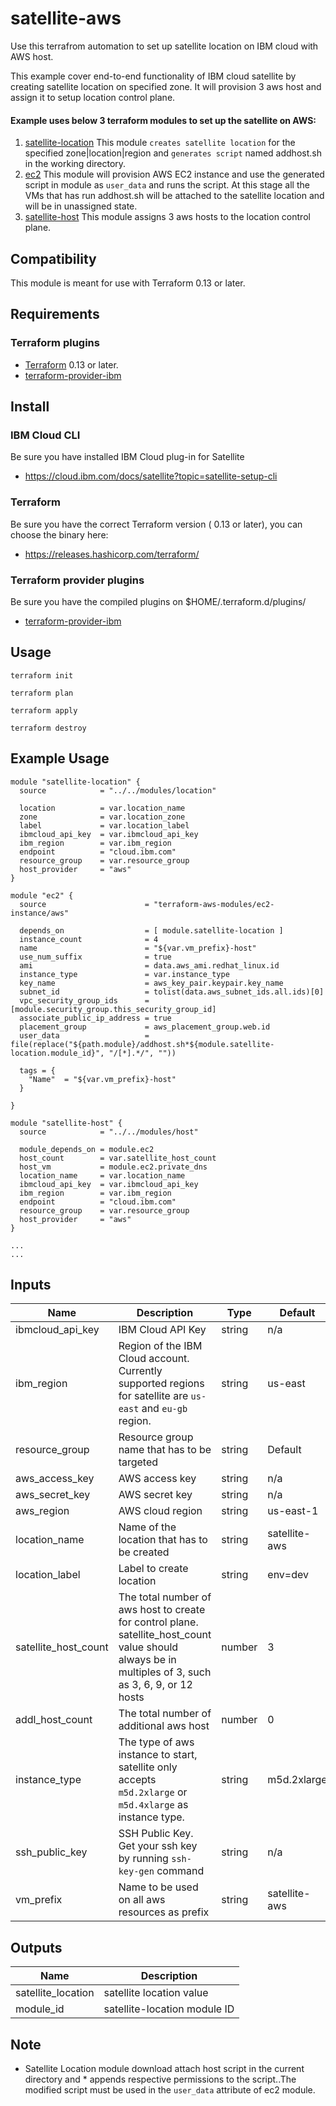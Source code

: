 # satellite-aws

Use this terrafrom automation to set up satellite location on IBM cloud with AWS host.

This example cover end-to-end functionality of IBM cloud satellite by creating satellite location on specified zone. 
It will provision 3 aws host and assign it to setup location control plane.


#### Example uses below 3 terraform modules to set up the satellite on AWS:

1. [satellite-location](location.tf) This module `creates satellite location` for the specified zone|location|region and `generates script` named addhost.sh in the working directory.
2. [ec2](instance.tf) This module will provision AWS EC2 instance and use the generated script in module as `user_data` and runs the script. At this stage all the VMs that has run addhost.sh will be attached to the satellite location and will be in unassigned state.
3. [satellite-host](host.tf) This module assigns 3 aws hosts to the location control plane.

## Compatibility

This module is meant for use with Terraform 0.13 or later. 

## Requirements

### Terraform plugins

- [Terraform](https://www.terraform.io/downloads.html) 0.13 or later. 
- [terraform-provider-ibm](https://github.com/IBM-Cloud/terraform-provider-ibm) 

## Install

### IBM Cloud CLI

Be sure you have installed IBM Cloud plug-in for Satellite
- https://cloud.ibm.com/docs/satellite?topic=satellite-setup-cli

### Terraform

Be sure you have the correct Terraform version ( 0.13 or later), you can choose the binary here:
- https://releases.hashicorp.com/terraform/

### Terraform provider plugins

Be sure you have the compiled plugins on $HOME/.terraform.d/plugins/

- [terraform-provider-ibm](https://github.com/IBM-Cloud/terraform-provider-ibm) 
## Usage

```
terraform init
```
```
terraform plan
```
```
terraform apply
```
```
terraform destroy
```
## Example Usage
``` hcl
module "satellite-location" {
  source            = "../../modules/location"

  location          = var.location_name
  zone              = var.location_zone
  label             = var.location_label
  ibmcloud_api_key  = var.ibmcloud_api_key
  ibm_region        = var.ibm_region
  endpoint          = "cloud.ibm.com"
  resource_group    = var.resource_group
  host_provider     = "aws"
}

module "ec2" {
  source                      = "terraform-aws-modules/ec2-instance/aws"
  
  depends_on                  = [ module.satellite-location ]
  instance_count              = 4
  name                        = "${var.vm_prefix}-host"
  use_num_suffix              = true
  ami                         = data.aws_ami.redhat_linux.id
  instance_type               = var.instance_type
  key_name                    = aws_key_pair.keypair.key_name
  subnet_id                   = tolist(data.aws_subnet_ids.all.ids)[0]
  vpc_security_group_ids      = [module.security_group.this_security_group_id]
  associate_public_ip_address = true
  placement_group             = aws_placement_group.web.id
  user_data                   = file(replace("${path.module}/addhost.sh*${module.satellite-location.module_id}", "/[*].*/", ""))
 
  tags = {
    "Name"  = "${var.vm_prefix}-host"
  }

}

module "satellite-host" {
  source            = "../../modules/host"
  
  module_depends_on = module.ec2
  host_count        = var.satellite_host_count
  host_vm           = module.ec2.private_dns
  location_name     = var.location_name
  ibmcloud_api_key  = var.ibmcloud_api_key
  ibm_region        = var.ibm_region
  endpoint          = "cloud.ibm.com"
  resource_group    = var.resource_group
  host_provider     = "aws"
}

...
...
```
<!-- BEGINNING OF PRE-COMMIT-TERRAFORM DOCS HOOK -->
## Inputs

| Name                                  | Description                                                       | Type     | Default | Required |
|---------------------------------------|-------------------------------------------------------------------|----------|---------|----------|
| ibmcloud_api_key                      | IBM Cloud API Key                                                 | string   | n/a     | yes      |
| ibm_region                            | Region of the IBM Cloud account. Currently supported regions for satellite are `us-east` and `eu-gb` region.                                 | string   | us-east | yes      |
| resource_group                        | Resource group name that has to be targeted                       | string   | Default | yes      |
| aws_access_key                        | AWS access key                                                    | string   | n/a     | yes      |
| aws_secret_key                        | AWS secret key                                                    | string   | n/a     | yes      |
| aws_region                            | AWS cloud region                                                  | string   | us-east-1     | yes      |
| location_name                         | Name of the location that has to be created                       | string   | satellite-aws     | yes |
| location_label                        | Label to create location                                          | string   | env=dev |  yes     |
| satellite_host_count                  | The total number of aws host to create for control plane. satellite_host_count value should always be in multiples of 3, such as 3, 6, 9, or 12 hosts                 | number   | 3 |  yes     |
| addl_host_count                       | The total number of additional aws host                            | number   | 0 |  yes     |
| instance_type                         | The type of aws instance to start, satellite only accepts `m5d.2xlarge` or `m5d.4xlarge` as instance type.                                   | string   | m5d.2xlarge     | yes |
| ssh_public_key                        | SSH Public Key. Get your ssh key by running `ssh-key-gen` command | string   | n/a     | no |
| vm_prefix                             | Name to be used on all aws resources as prefix                        | string   | satellite-aws     | yes |


## Outputs

| Name | Description |
|------|-------------|
| satellite_location | satellite location value |
| module_id | satellite-location module ID |

<!-- END OF PRE-COMMIT-TERRAFORM DOCS HOOK -->
## Note

* Satellite Location module download attach host script in the current directory and * appends respective permissions to the script..The modified script must be used in the `user_data` attribute of ec2 module.